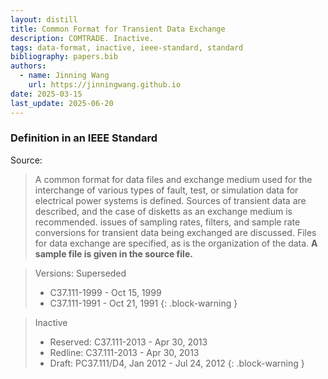 ```yaml
---
layout: distill
title: Common Format for Transient Data Exchange
description: COMTRADE. Inactive.
tags: data-format, inactive, ieee-standard, standard
bibliography: papers.bib
authors:
  - name: Jinning Wang
    url: https://jinningwang.github.io
date: 2025-03-15
last_update: 2025-06-20
---
```


### Definition in an IEEE Standard

Source: <d-cite key="ieee1999comtrade"></d-cite>

> A common format for data files and exchange medium used for the interchange of various types of fault, test, or simulation data for electrical power systems is defined. Sources of transient data are described, and the case of disketts as an exchange medium is recommended. issues of sampling rates, filters, and sample rate conversions for transient data being exchanged are discussed. Files for data exchange are specified, as is the organization of the data. **A sample file is given in the source file.**

<!-- prettier-ignore-start -->

> Versions: Superseded
> - C37.111-1999 - Oct 15, 1999
> - C37.111-1991 - Oct 21, 1991
{: .block-warning }

> Inactive
> - Reserved: C37.111-2013 - Apr 30, 2013
> - Redline: C37.111-2013 - Apr 30, 2013
> - Draft: PC37.111/D4, Jan 2012 - Jul 24, 2012
{: .block-warning }
<!-- prettier-ignore-end -->
